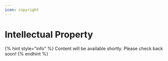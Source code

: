 ```yaml
---
icon: copyright
---
```


# Intellectual Property

{% hint style="info" %}
Content will be available shortly. Please check back soon!
{% endhint %}

